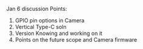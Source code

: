 Jan 6 discussion Points:
1. GPIO pin options in Camera
2. Vertical Type-C soln 
3. Version Knowing and working on it
4. Points on the future scope and Camera firmware

